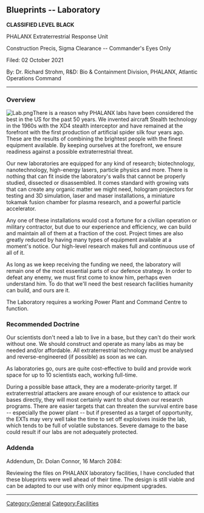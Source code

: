 ## Blueprints -- Laboratory

**CLASSIFIED LEVEL BLACK**

PHALANX Extraterrestrial Response Unit

Construction Precis, Sigma Clearance -- Commander's Eyes Only

Filed: 02 October 2021

By: Dr. Richard Strohm, R&D: Bio & Containment Division, PHALANX,
Atlantic Operations Command

------------------------------------------------------------------------

### Overview

![](Lab.png "Lab.png")There is a reason why PHALANX labs have been
considered the best in the US for the past 50 years. We invented
aircraft Stealth technology in the 1960s with the XD4 stealth
interceptor and have remained at the forefront with the first production
of artificial spider silk four years ago. These are the results of
combining the brightest people with the finest equipment available. By
keeping ourselves at the forefront, we ensure readiness against a
possible extraterrestrial threat.

Our new laboratories are equipped for any kind of research;
biotechnology, nanotechnology, high-energy lasers, particle physics and
more. There is nothing that can fit inside the laboratory's walls that
cannot be properly studied, dissected or disassembled. It comes standard
with growing vats that can create any organic matter we might need,
hologram projectors for testing and 3D simulation, laser and maser
installations, a miniature tokamak fusion chamber for plasma research,
and a powerful particle accelerator.

Any one of these installations would cost a fortune for a civilian
operation or military contractor, but due to our experience and
efficiency, we can build and maintain all of them at a fraction of the
cost. Project times are also greatly reduced by having many types of
equipment available at a moment's notice. Our high-level research makes
full and continuous use of all of it.

As long as we keep receiving the funding we need, the laboratory will
remain one of the most essential parts of our defence strategy. In order
to defeat any enemy, we must first come to know him, perhaps even
understand him. To do that we'll need the best research facilities
humanity can build, and ours are it.

The Laboratory requires a working Power Plant and Command Centre to
function.

### Recommended Doctrine

Our scientists don't need a lab to live in a base, but they can't do
their work without one. We should construct and operate as many labs as
may be needed and/or affordable. All extraterrestrial technology must be
analysed and reverse-engineered (if possible) as soon as we can.

As laboratories go, ours are quite cost-effective to build and provide
work space for up to 10 scientists each, working full-time.

During a possible base attack, they are a moderate-priority target. If
extraterrestrial attackers are aware enough of our existence to attack
our bases directly, they will most certainly want to shut down our
research programs. There are easier targets that can threaten the
survival entire base -- especially the power plant -- but if presented
as a target of opportunity, the EXTs may very well take the time to set
off explosives inside the lab, which tends to be full of volatile
substances. Severe damage to the base could result if our labs are not
adequately protected.

### Addenda

Addendum, Dr. Dolan Connor, 16 March 2084:

Reviewing the files on PHALANX laboratory facilities, I have concluded
that these blueprints were well ahead of their time. The design is still
viable and can be adapted to our use with only minor equipment upgrades.

------------------------------------------------------------------------

[Category:General](Category:General "wikilink")
[Category:Facilities](Category:Facilities "wikilink")